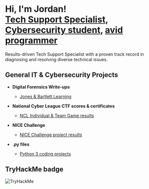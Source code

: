 <h1>Hi, I'm Jordan! <br/><a href="https://www.linkedin.com/in/awl4114awl/">Tech Support Specialist</a>, <a href="https://www.linkedin.com/in/awl4114awl/">Cybersecurity student</a>, <a href="https://replit.com/@awl4114awl">avid programmer</a></h1>
Results-driven Tech Support Specialist with a proven track record in diagnosing and resolving diverse technical issues.

<h2>General IT & Cybersecurity Projects</h2> 

- <b>Digital Forensics Write-ups</b>
  - [Jones & Bartlett Learning](https://github.com/awl4114awl/Jones-Bartlett-Learning)

- <b>National Cyber League CTF scores & certificates</b>
  - [NCL Individual & Team Game results](https://github.com/awl4114awl/National-Cyber-League-score-cards)

- <b>NICE Challenge</b>
  - [NICE Challenge project results](https://github.com/awl4114awl/NICE-Challenge-Projects)

- <b>.py files</b>
  - [Python 3 coding projects](https://github.com/awl4114awl/.pyfiles)
 
<h2>TryHackMe badge</h2> <img src="https://tryhackme-badges.s3.amazonaws.com/awl4114awl.png" alt="TryHackMe">
